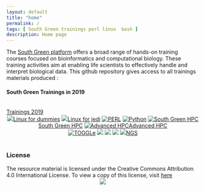 ```yaml
---
layout: default
title: "home"
permalink: /
tags: [ South Green trainings perl linux  bash ]
description: Home page
---
```


The [South Green platform](http://www.southgreen.fr/) offers a broad range of hands-on training courses focused on bioinformatics and computational biology. These training activities aim at enabling life scientists to effectively handle and interpret biological data. This github repository gives access to all trainings materials produced :

<h4>South Green Trainings in 2019</h4><br />
<a href="{{ site.url }}/trainings2019/">Trainings 2019</a>

<div><center>
	<a class="btn btn-home"  href="{{ site.url }}/linux/"><img width="auto" class="img-responsive" src="{{ site.url }}/images/trainings-linux.png"/>Linux for dummies</a>
	<a class="btn btn-home"  href="{{ site.url }}/linuxJedi/"><img width="auto" class="img-responsive" src="{{ site.url }}/images/trainings-linux-advance.png"/>Linux for jedi</a>
	<a class="btn btn-home"  href="{{ site.url }}perl/"><img width="auto" class="img-responsive" src="{{ site.url }}/images/trainings-perl.png" alt="PERL" /></a>
<!--	<a class="btn btn-home"  href="{{ site.url }}R/"><img width="auto" class="img-responsive" src="{{ site.url }}/images/trainings-R.png" alt="R" /></a>-->
	<a class="btn btn-home"  href="{{ site.url }}/python/"><img width="auto" class="img-responsive" src="{{ site.url }}/images/trainings-python.png" alt="Python" /></a>
	<a class="btn btn-home"  href="{{ site.url }}/HPC/"><img width="auto" class="img-responsive" src="{{ site.url }}/images/trainings-hpc.jpeg" alt="South Green HPC" />South Green HPC</a>
	<a class="btn btn-home"  href="{{ site.url }}/Advanced_HPC/"><img width="auto" class="img-responsive" src="{{ site.url }}/images/trainings-hpc.jpeg" alt="Advanced HPC" />Advanced HPC</a>
</center></div>

<div><center>
	<a class="btn btn-home"  href="{{ site.url }}/toggle/"><img width="auto" class="img-responsive" src="{{ site.url }}/images/toggleLogo2.png" alt="TOGGLe" /></a>
	<a class="btn btn-home"  href="{{ site.url }}/galaxy/"><img width="auto" class="img-responsive" src="{{ site.url }}/images/trainings-galaxy.png"/></a>
	<a class="btn btn-home"  href="{{ site.url }}/galaxyToggle/"><img width="auto" class="img-responsive" src="{{ site.url }}/images/trainings-workflowmanager.png"/></a>
	<a class="btn btn-home"  href="{{ site.url }}/gigwa/"><img width="auto" class="img-responsive" src="{{ site.url }}/images/trainings-gigwa.png"/></a>
	<a class="btn btn-home"  href="{{ site.url }}/ngs/"><img width="auto" class="img-responsive" src="{{ site.url }}/images/trainings-NGS.png"/>NGS</a>
</center></div>

<br />

<!--<img width="auto" class="img-responsive" src="{{ site.url }}/images/trainings-map.png"/>-->

### License
<div>
The resource material is licensed under the Creative Commons Attribution 4.0 International License. To view a copy of this license, visit
<a href="http://creativecommons.org/licenses/by-nc-sa/4.0/">here</a>
<center>
<img width="auto" class="img-responsive" src="http://creativecommons.org.nz/wp-content/uploads/2012/05/by-nc-sa1.png"/>
</center></div>
